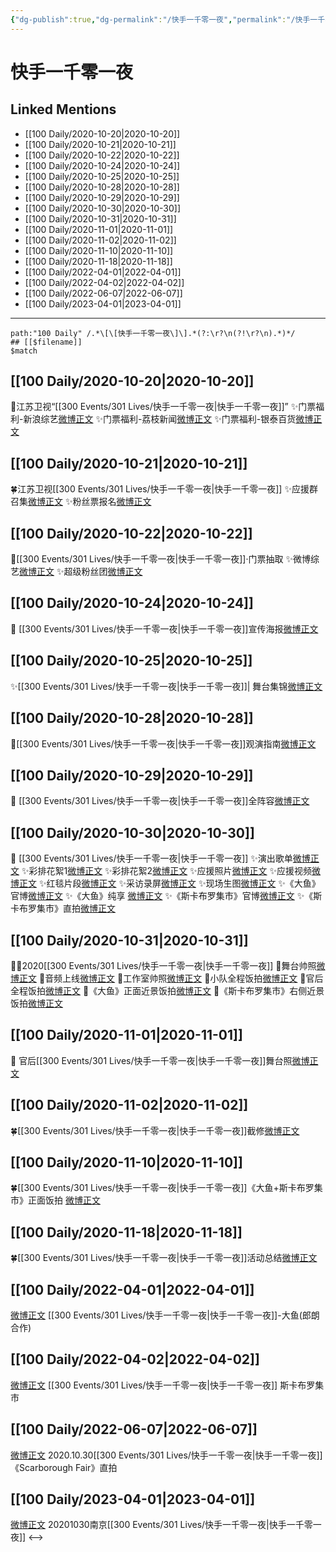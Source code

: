 ```yaml
---
{"dg-publish":true,"dg-permalink":"/快手一千零一夜","permalink":"/快手一千零一夜/","title":"快手一千零一夜","tags":[null],"created":"2022-11-17T21:55:09.000+08:00","updated":"2023-04-10T16:20:55.370+08:00"}
---
```


# 快手一千零一夜

## Linked Mentions
- [[100 Daily/2020-10-20\|2020-10-20]]
- [[100 Daily/2020-10-21\|2020-10-21]]
- [[100 Daily/2020-10-22\|2020-10-22]]
- [[100 Daily/2020-10-24\|2020-10-24]]
- [[100 Daily/2020-10-25\|2020-10-25]]
- [[100 Daily/2020-10-28\|2020-10-28]]
- [[100 Daily/2020-10-29\|2020-10-29]]
- [[100 Daily/2020-10-30\|2020-10-30]]
- [[100 Daily/2020-10-31\|2020-10-31]]
- [[100 Daily/2020-11-01\|2020-11-01]]
- [[100 Daily/2020-11-02\|2020-11-02]]
- [[100 Daily/2020-11-10\|2020-11-10]]
- [[100 Daily/2020-11-18\|2020-11-18]]
- [[100 Daily/2022-04-01\|2022-04-01]]
- [[100 Daily/2022-04-02\|2022-04-02]]
- [[100 Daily/2022-06-07\|2022-06-07]]
- [[100 Daily/2023-04-01\|2023-04-01]]


---

```expander
path:"100 Daily" /.*\[\[快手一千零一夜\]\].*(?:\r?\n(?!\r?\n).*)*/
## [[$filename]]
$match
```
## [[100 Daily/2020-10-20\|2020-10-20]]
💫江苏卫视“[[300 Events/301 Lives/快手一千零一夜\|快手一千零一夜]]”
✨门票福利-新浪综艺[微博正文](https://m.weibo.cn/6466290670/4562089944817889)
✨门票福利-荔枝新闻[微博正文](https://m.weibo.cn/6466290670/4562157070713484)
✨门票福利-银泰百货[微博正文](https://m.weibo.cn/6466290670/4561897456142017)
## [[100 Daily/2020-10-21\|2020-10-21]]
🍀江苏卫视[[300 Events/301 Lives/快手一千零一夜\|快手一千零一夜]]
✨应援群召集[微博正文](https://m.weibo.cn/6466290670/4562581148149944)
✨粉丝票报名[微博正文](https://m.weibo.cn/6466290670/4562484223284327)
## [[100 Daily/2020-10-22\|2020-10-22]]
💫[[300 Events/301 Lives/快手一千零一夜\|快手一千零一夜]]·门票抽取
✨微博综艺[微博正文](https://m.weibo.cn/6466290670/4562793061684011)
✨超级粉丝团[微博正文](https://m.weibo.cn/6466290670/4562824406500301)
## [[100 Daily/2020-10-24\|2020-10-24]]
💫 [[300 Events/301 Lives/快手一千零一夜\|快手一千零一夜]]宣传海报[微博正文](https://m.weibo.cn/6466290670/4563560376829612)
## [[100 Daily/2020-10-25\|2020-10-25]]
✨[[300 Events/301 Lives/快手一千零一夜\|快手一千零一夜]]| 舞台集锦[微博正文](https://m.weibo.cn/6466290670/4563918003634285)
## [[100 Daily/2020-10-28\|2020-10-28]]
💫[[300 Events/301 Lives/快手一千零一夜\|快手一千零一夜]]观演指南[微博正文](https://m.weibo.cn/6466290670/4564992701759520)
## [[100 Daily/2020-10-29\|2020-10-29]]
💫 [[300 Events/301 Lives/快手一千零一夜\|快手一千零一夜]]全阵容[微博正文](https://m.weibo.cn/6466290670/4565318011463316)
## [[100 Daily/2020-10-30\|2020-10-30]]
💫 [[300 Events/301 Lives/快手一千零一夜\|快手一千零一夜]]
✨演出歌单[微博正文](https://m.weibo.cn/6466290670/4565643880042748)
✨彩排花絮1[微博正文](https://m.weibo.cn/6466290670/4565688645321587)
✨彩排花絮2[微博正文](https://m.weibo.cn/6466290670/4565839849990474)
✨应援照片[微博正文](https://m.weibo.cn/6466290670/4565815749517348)
✨应援视频[微博正文](https://m.weibo.cn/6466290670/4565827414136884)
✨红毯片段[微博正文](https://m.weibo.cn/6466290670/4565839849990474)
✨采访录屏[微博正文](https://m.weibo.cn/6466290670/4565885245460475)
✨现场生图[微博正文](https://m.weibo.cn/6466290670/4565855897389648)
✨《大鱼》官博[微博正文](https://m.weibo.cn/6466290670/4565852135099393)
✨《大鱼》纯享 [微博正文](https://m.weibo.cn/6466290670/4565856200172403)
✨《斯卡布罗集市》官博[微博正文](https://m.weibo.cn/6466290670/4565858624480779)
✨《斯卡布罗集市》直拍[微博正文](https://m.weibo.cn/6466290670/4565877590853418)

## [[100 Daily/2020-10-31\|2020-10-31]]
👏🏻2020[[300 Events/301 Lives/快手一千零一夜\|快手一千零一夜]]
🎵舞台帅照[微博正文](https://m.weibo.cn/6466290670/4566012991376501)
🎵音频上线[微博正文](https://m.weibo.cn/6466290670/4566079080235668)
🎵工作室帅照[微博正文](https://m.weibo.cn/6466290670/4566134311630934)
🎵小队全程饭拍[微博正文](https://m.weibo.cn/6466290670/4566022721637979)
🎵官后全程饭拍[微博正文](https://m.weibo.cn/6466290670/4566208726700049)
🎵《大鱼》正面近景饭拍[微博正文](https://m.weibo.cn/6466290670/4566150458913583)
🎵《斯卡布罗集市》右侧近景饭拍[微博正文](https://m.weibo.cn/6466290670/4566012714025264)
## [[100 Daily/2020-11-01\|2020-11-01]]
💫 官后[[300 Events/301 Lives/快手一千零一夜\|快手一千零一夜]]舞台照[微博正文](https://m.weibo.cn/6466290670/4566438570102163)
## [[100 Daily/2020-11-02\|2020-11-02]]
🍀[[300 Events/301 Lives/快手一千零一夜\|快手一千零一夜]]截修[微博正文](https://m.weibo.cn/6466290670/4566953852673667)
## [[100 Daily/2020-11-10\|2020-11-10]]
🍀[[300 Events/301 Lives/快手一千零一夜\|快手一千零一夜]]《大鱼+斯卡布罗集市》正面饭拍 [微博正文](https://m.weibo.cn/5516625428/4569647971567370)

## [[100 Daily/2020-11-18\|2020-11-18]]
🍀[[300 Events/301 Lives/快手一千零一夜\|快手一千零一夜]]活动总结[微博正文](https://m.weibo.cn/6466290670/4572698720604979)

## [[100 Daily/2022-04-01\|2022-04-01]]
[微博正文](https://m.weibo.cn/6490042819/4753251746711021) [[300 Events/301 Lives/快手一千零一夜\|快手一千零一夜]]-大鱼(郎朗合作)
## [[100 Daily/2022-04-02\|2022-04-02]]
[微博正文](https://m.weibo.cn/1010666397/4753538862815159) [[300 Events/301 Lives/快手一千零一夜\|快手一千零一夜]] 斯卡布罗集市
## [[100 Daily/2022-06-07\|2022-06-07]]
[微博正文](https://weibo.com/detail/4777736859553598) 2020.10.30[[300 Events/301 Lives/快手一千零一夜\|快手一千零一夜]]《Scarborough Fair》直拍
## [[100 Daily/2023-04-01\|2023-04-01]]
[微博正文](http://weibo.com/6490042819/LmljUs9Qh) 20201030南京[[300 Events/301 Lives/快手一千零一夜\|快手一千零一夜]]
<-->
